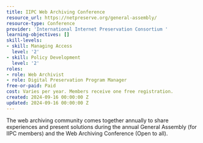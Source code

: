 ```yaml
---
title: IIPC Web Archiving Conference
resource_url: https://netpreserve.org/general-assembly/
resource-type: Conference
provider: 'International Internet Preservation Consortium '
learning-objectives: []
skill-levels:
- skill: Managing Access
  level: '2'
- skill: Policy Development
  level: '2'
roles:
- role: Web Archivist
- role: Digital Preservation Program Manager
free-or-paid: Paid
cost: Varies per year. Members receive one free registration.
created: 2024-09-16 00:00:00 Z
updated: 2024-09-16 00:00:00 Z
---
```


The web archiving community comes together annually to share experiences and present solutions during the annual General Assembly (for IIPC members) and the Web Archiving Conference (Open to all).
